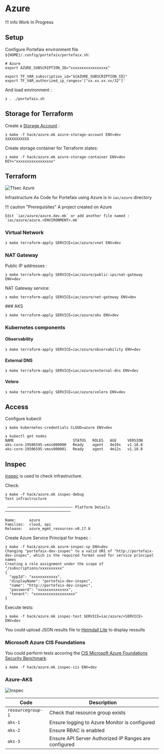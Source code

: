 # Azure

!!! info
    Work In Progress

## Setup

Configure Portefaix environment file `${HOME}/.config/portefaix/portefaix.sh`:

```shell
# Azure
export AZURE_SUBSCRIPTION_ID="xxxxxxxxxxxxxxxxx"

export TF_VAR_subscription_id="${AZURE_SUBSCRIPTION_ID}"
export TF_VAR_authorized_ip_ranges='["xx.xx.xx.xx/32"]'
```

And load environment :

```shell
❯ . ./portefaix.sh
```

## Storage for Terraform

Create a [Storage Account](https://portal.azure.com/#create/Microsoft.StorageAccount) :

```shell
❯ make -f hack/azure.mk azure-storage-account ENV=dev
XXXXXXXXXXX
```

Create storage container for Terraform states:

```shell
❯ make -f hack/azure.mk azure-storage-container ENV=dev KEY="xxxxxxxxxxxxxxxxx"
```

## Terraform

![Tfsec Azure](https://github.com/nlamirault/portefaix/workflows/Tfsec%20Azure/badge.svg)

Infrastructure As Code for Portefaix using Azure is in
`iac/azure` directory

!!! caution "Prerequisites"
    A project created on Azure

    Edit `iac/azure/azure.dev.mk` or add another file named :
    `iac/azure/azure.<ENVIRONMENT>.mk`

### Virtual Network

```shell
❯ make terraform-apply SERVICE=iac/azure/vnet ENV=dev
```

### NAT Gateway

Public IP addresses :

```shell
❯ make terraform-apply SERVICE=iac/azure/public-ips/nat-gateway ENV=dev
```

NAT Gateway service:

```shell
❯ make terraform-apply SERVICE=iac/azure/net-gateway ENV=dev
```

### AKS

```shell
❯ make terraform-apply SERVICE=iac/azure/aks ENV=dev
```

### Kubernetes components

#### Observability

```shell
❯ make terraform-apply SERVICE=iac/azure/observability ENV=dev
```

#### External DNS

```shell
❯ make terraform-apply SERVICE=iac/azure/external-dns ENV=dev
```

#### Velero

```shell
❯ make terraform-apply SERVICE=iac/azure/velero ENV=dev
```

## Access

Configure kubectl

```shell
❯ make kubernetes-credentials CLOUD=azure ENV=dev
```

```shell
❯ kubectl get nodes
NAME                           STATUS   ROLES   AGE     VERSION
aks-core-19506595-vmss000000   Ready    agent   4m10s   v1.18.8
aks-core-19506595-vmss000001   Ready    agent   4m12s   v1.18.8
```

## Inspec

[inspec](http://inspec.io/) is used to check infrastructure.

Check:

```shell
❯ make -f hack/azure.mk inspec-debug
Test infrastructure

 ────────────────────────────── Platform Details ──────────────────────────────

Name:      azure
Families:  cloud, api
Release:   azure_mgmt_resources-v0.17.8
```

Create Azure Service Principal for Inspec :

```shell
❯ make -f hack/azure.mk azure-inspec-sp ENV=dev
Changing "portefaix-dev-inspec" to a valid URI of "http://portefaix-dev-inspec", which is the required format used for service principal names
Creating a role assignment under the scope of "/subscriptions/xxxxxxxxxx"
{
  "appId": "xxxxxxxxxxxx",
  "displayName": "portefaix-dev-inspec",
  "name": "http://portefaix-dev-inspec",
  "password": "xxxxxxxxxxxxxx",
  "tenant": "xxxxxxxxxxxxxxxxxxx"
}
```

Execute tests:

```shell
❯ make -f hack/azure.mk inspec-test SERVICE=iac/azure/<SERVICE> ENV=dev
```

You could upload JSON results file to [Heimdall Lite](https://heimdall-lite.mitre.org/) to display ressults

### Microsoft Azure CIS Foundations

You could perform tests accoring the [CIS Microsoft Azure Foundations Security Benchmark](https://azure.microsoft.com/fr-fr/resources/cis-microsoft-azure-foundations-security-benchmark/):

```shell
❯ make -f hack/azure.mk inspec-cis ENV=dev
```

### Azure-AKS

![Inspec](../img/inspec-aks.png)

| Code | Description|
|---|---|
| `resourcegroup-1` | Check that resource group exists |
| `aks-1` | Ensure logging to Azure Monitor is configured |
| `aks-2` | Ensure RBAC is enabled |
| `aks-3` | Ensure API Server Authorized IP Ranges are configured |
